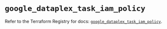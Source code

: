 # `google_dataplex_task_iam_policy`

Refer to the Terraform Registry for docs: [`google_dataplex_task_iam_policy`](https://registry.terraform.io/providers/hashicorp/google/6.30.0/docs/resources/dataplex_task_iam_policy).
